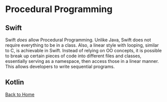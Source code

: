 # Procedural Programming
## Swift
Swift *does* allow Procedural Programming. Unlike Java, Swift does not require everything to be in a class. Also, a linear style with looping, similar to C, is achievable in Swift. Instead of relying on OO concepts, it is possible to break up certain pieces of code into different files and classes, essentially serving as a namespace, then access those in a linear manner. This allows developers to write sequential programs.
## Kotlin
[Back to Home](../README.md)
